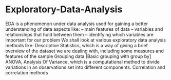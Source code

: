 # Exploratory-Data-Analysis
EDA is a phenomenon under data analysis used for gaining a better understanding of data aspects like: – main features of data – variables and relationships that hold between them – identifying which variables are important for our problem We shall look at various exploratory data analysis methods like:  Descriptive Statistics, which is a way of giving a brief overview of the dataset we are dealing with, including some measures and features of the sample Grouping data [Basic grouping with group by] ANOVA, Analysis Of Variance, which is a computational method to divide variations in an observations set into different components. Correlation and correlation methods
